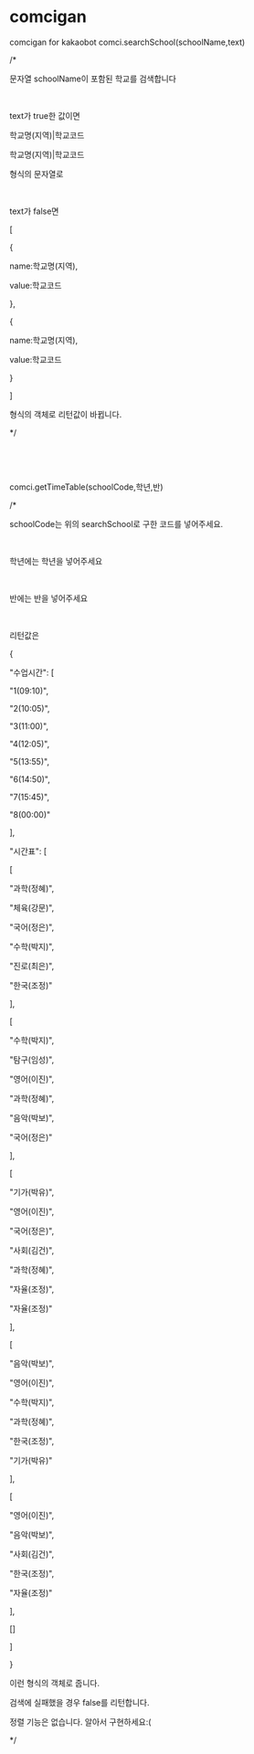 # comcigan
comcigan for kakaobot
comci.searchSchool(schoolName,text)

/*

문자열 schoolName이 포함된 학교를 검색합니다

​

text가 true한 값이면

학교명(지역)|학교코드

학교명(지역)|학교코드

형식의 문자열로

​

text가 false면 

[

{

name:학교명(지역),

value:학교코드

},

{

name:학교명(지역),

value:학교코드

}

]

형식의 객체로 리턴값이 바뀝니다.

*/

​

​

comci.getTimeTable(schoolCode,학년,반)

/*

schoolCode는 위의 searchSchool로 구한 코드를 넣어주세요.

​

학년에는 학년을 넣어주세요

​

반에는 반을 넣어주세요

​

리턴값은 

{

"수업시간": [

"1(09:10)",

"2(10:05)",

"3(11:00)",

"4(12:05)",

"5(13:55)",

"6(14:50)",

"7(15:45)",

"8(00:00)"

],

"시간표": [

[

"과학(정혜)",

"체육(강문)",

"국어(정은)",

"수학(박지)",

"진로(최은)",

"한국(조정)"

],

[

"수학(박지)",

"탐구(임성)",

"영어(이진)",

"과학(정혜)",

"음악(박보)",

"국어(정은)"

],

[

"기가(박유)",

"영어(이진)",

"국어(정은)",

"사회(김건)",

"과학(정혜)",

"자율(조정)",

"자율(조정)"

],

[

"음악(박보)",

"영어(이진)",

"수학(박지)",

"과학(정혜)",

"한국(조정)",

"기가(박유)"

],

[

"영어(이진)",

"음악(박보)",

"사회(김건)",

"한국(조정)",

"자율(조정)"

],

[]

]

}

이런 형식의 객체로 줍니다.

검색에 실패했을 경우 false를 리턴합니다.

정렬 기능은 없습니다. 알아서 구현하세요:(

*/
